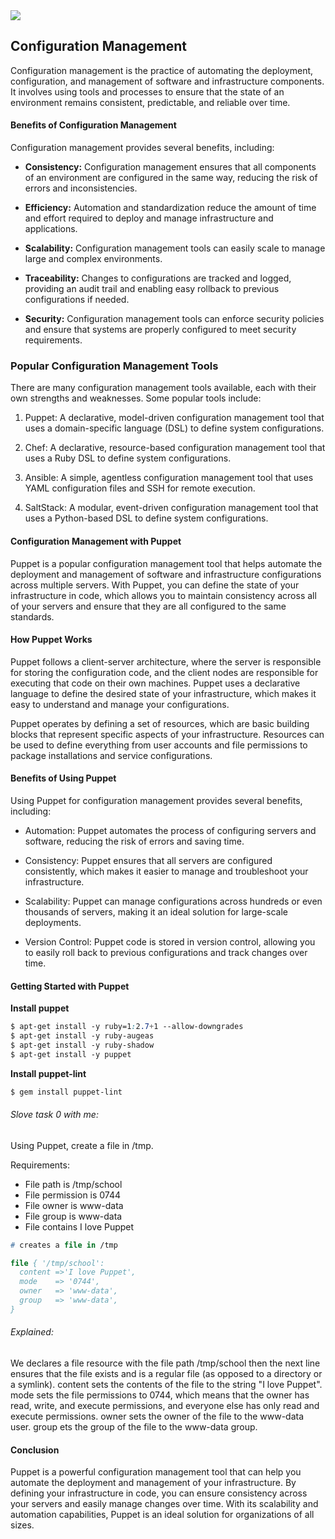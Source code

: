 <img src="https://d2hhs94aauusoe.cloudfront.net/wp-content/uploads/2020/02/Configuration-management-with-Puppet_image5.png">

## Configuration Management
   Configuration management is the practice of automating the deployment, configuration, and management of software and infrastructure components. It involves using tools and processes to ensure that the state of an environment remains consistent, predictable, and reliable over time.

#### Benefits of Configuration Management
   Configuration management provides several benefits, including:
* **Consistency:** Configuration management ensures that all components of an environment are configured in the same way, reducing the risk of errors and inconsistencies.

* **Efficiency:** Automation and standardization reduce the amount of time and effort required to deploy and manage infrastructure and applications.

* **Scalability:** Configuration management tools can easily scale to manage large and complex environments.

* **Traceability:** Changes to configurations are tracked and logged, providing an audit trail and enabling easy rollback to previous configurations if needed.

* **Security:** Configuration management tools can enforce security policies and ensure that systems are properly configured to meet security requirements.

### Popular Configuration Management Tools
There are many configuration management tools available, each with their own strengths and weaknesses. Some popular tools include:

1. Puppet: A declarative, model-driven configuration management tool that uses a domain-specific language (DSL) to define system configurations.

2. Chef: A declarative, resource-based configuration management tool that uses a Ruby DSL to define system configurations.

3. Ansible: A simple, agentless configuration management tool that uses YAML configuration files and SSH for remote execution.
4. SaltStack: A modular, event-driven configuration management tool that uses a Python-based DSL to define system configurations.


#### Configuration Management with Puppet
 Puppet is a popular configuration management tool that helps automate the deployment and management of software and infrastructure configurations across multiple servers. With Puppet, you can define the state of your infrastructure in code, which allows you to maintain consistency across all of your servers and ensure that they are all configured to the same standards.

#### How Puppet Works
Puppet follows a client-server architecture, where the server is responsible for storing the configuration code, and the client nodes are responsible for executing that code on their own machines. Puppet uses a declarative language to define the desired state of your infrastructure, which makes it easy to understand and manage your configurations.

Puppet operates by defining a set of resources, which are basic building blocks that represent specific aspects of your infrastructure. Resources can be used to define everything from user accounts and file permissions to package installations and service configurations.

#### Benefits of Using Puppet
Using Puppet for configuration management provides several benefits, including:

* Automation: Puppet automates the process of configuring servers and software, reducing the risk of errors and saving time.

* Consistency: Puppet ensures that all servers are configured consistently, which makes it easier to manage and troubleshoot your infrastructure.

* Scalability: Puppet can manage configurations across hundreds or even thousands of servers, making it an ideal solution for large-scale deployments.

* Version Control: Puppet code is stored in version control, allowing you to easily roll back to previous configurations and track changes over time.

#### Getting Started with Puppet
 **Install puppet**

```css
$ apt-get install -y ruby=1:2.7+1 --allow-downgrades
$ apt-get install -y ruby-augeas
$ apt-get install -y ruby-shadow
$ apt-get install -y puppet
```
**Install puppet-lint**
```css
$ gem install puppet-lint
```

###### Slove task 0 with me:

Using Puppet, create a file in /tmp.

Requirements:

* File path is /tmp/school
* File permission is 0744
* File owner is www-data
* File group is www-data
* File contains I love Puppet

```pp
# creates a file in /tmp

file { '/tmp/school':
  content =>'I love Puppet',
  mode    => '0744',
  owner   => 'www-data',
  group   => 'www-data',
}
```
###### Explained:
We declares a file resource with the file path /tmp/school then the next line ensures that the file exists and is a regular file (as opposed to a directory or a symlink). content sets the contents of the file to the string "I love Puppet". mode sets the file permissions to 0744, which means that the owner has read, write, and execute permissions, and everyone else has only read and execute permissions. owner sets the owner of the file to the www-data user. group ets the group of the file to the www-data group.

#### Conclusion
Puppet is a powerful configuration management tool that can help you automate the deployment and management of your infrastructure. By defining your infrastructure in code, you can ensure consistency across your servers and easily manage changes over time. With its scalability and automation capabilities, Puppet is an ideal solution for organizations of all sizes.
